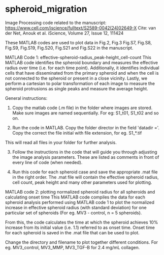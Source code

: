 # spheroid_migration
Image Processing code related to the manuscript: https://www.cell.com/iscience/fulltext/S2589-0042(24)02649-X
Cite: van der Net, Anouk et al. iScience, Volume 27, Issue 12, 111424

These MATLAB codes are used to plot data in Fig.2, Fig.3 Fig.S7, Fig.S8, Fig.S9, Fig.S19, Fig.S20, Fig.S21 and Fig.S22 in the manuscript. 

MATLAB Code 1: effective-spheroid-radius_peak-height_cell-count
This MATLAB code identifies the spheroid boundary and measures the effective radius over time (i.e. for each time point). 
Additionally, it identifies individual cells that have disseminated from the primary spheroid and when the cell is not connected
to the spheroid or present in a close vicinity. 
Lastly, we perform a cartesian to polar transformation of each image to measure the spheroid protrusions as single peaks and 
measure the average height. 

General instructions:
1. Copy the matlab code (.m file) in the folder where images are stored. 
Make sure images are named sequentially. For eg: S1_t01, S1_t02 and so on. 

2. Run the code in MATLAB. 
Copy the folder director in the field 'datadir ='. 
Copy the correct the file initial with file extension, for eg. S1_*.tif 

This will read all files in your folder for further analysis. 

3. Follow the instructions in the code that will guide you through adjusting the image analysis parameters.
These are listed as comments in front of every line of code (when needed). 

4. Run this code for each spheroid case and save the appropriate .mat file in the right order. 
The .mat file will contain the effective spheroid radius, cell count, peak height and many other parameters used for plotting. 


MATLAB code 2: plotting normalized spheroid radius for all spheroids and calculating onset time 
This MATLAB code compiles the data for each spheroid analysis performed using MATLAB code 1 to plot the normalized increase in effective
spheroid radius (with standard deviation) for one particular set of spheroids (For eg. MV3 - control, n = 5 spheroids). 

From this, the code calculates the time at which the spheroid achieves 10% increase from its initial value (i.e. 1.1) referred to as onset time. 
Onset time for each spheroid is saved in the .mat file that can be used to plot. 

Change the directory and filename to plot together different conditions. For eg. MV3_control, MV3_MMP, MV3_TGF-B for 2.4 mg/mL collagen. 
